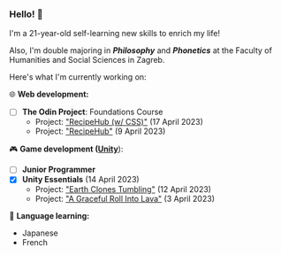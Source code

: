 ### Hello! 👋
I'm a 21-year-old self-learning new skills to enrich my life!

Also, I'm double majoring in ***Philosophy*** and ***Phonetics*** at the Faculty of Humanities and Social Sciences in Zagreb.

Here's what I'm currently working on:

:globe_with_meridians: **Web development:**
- [ ] **The Odin Project**: Foundations Course
    - Project: ["RecipeHub (w/ CSS)"](https://matthias-wolf.github.io/recipe-hub/) (17 April 2023)
    - Project: ["RecipeHub"](https://matthias-wolf.github.io/odin-recipes/) (9 April 2023)

:video_game: **Game development ([Unity](https://learn.unity.com/u/matthias_wolf/)**):
- [ ] **Junior Programmer**
- [x] **Unity Essentials** (14 April 2023)
    - Project: ["Earth Clones Tumbling"](https://play.unity.com/mg/other/earth-clones-tumbling) (12 April 2023)
    - Project: ["A Graceful Roll Into Lava"](https://play.unity.com/mg/other/a-graceful-roll-into-lava) (3 April 2023)

:brain: **Language learning:**
- Japanese
- French

